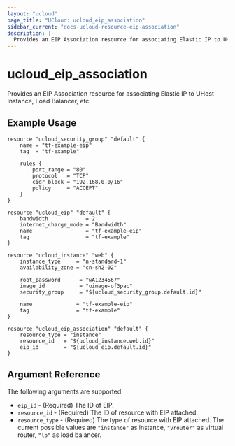 ```yaml
---
layout: "ucloud"
page_title: "UCloud: ucloud_eip_association"
sidebar_current: "docs-ucloud-resource-eip-association"
description: |-
  Provides an EIP Association resource for associating Elastic IP to UHost Instance, Load Balancer, etc..
---
```


# ucloud_eip_association

Provides an EIP Association resource for associating Elastic IP to UHost Instance, Load Balancer, etc.

## Example Usage

```hcl
resource "ucloud_security_group" "default" {
    name = "tf-example-eip"
    tag  = "tf-example"

    rules {
        port_range = "80"
        protocol   = "TCP"
        cidr_block = "192.168.0.0/16"
        policy     = "ACCEPT"
    }
}

resource "ucloud_eip" "default" {
    bandwidth            = 2
    internet_charge_mode = "Bandwidth"
    name                 = "tf-example-eip"
    tag                  = "tf-example"
}

resource "ucloud_instance" "web" {
    instance_type     = "n-standard-1"
    availability_zone = "cn-sh2-02"

    root_password      = "wA1234567"
    image_id           = "uimage-of3pac"
    security_group     = "${ucloud_security_group.default.id}"

    name              = "tf-example-eip"
    tag               = "tf-example"
}

resource "ucloud_eip_association" "default" {
    resource_type = "instance"
    resource_id   = "${ucloud_instance.web.id}"
    eip_id        = "${ucloud_eip.default.id}"
}
```

## Argument Reference

The following arguments are supported:

* `eip_id` - (Required) The ID of EIP.
* `resource_id` - (Required) The ID of resource with EIP attached.
* `resource_type` - (Required) The type of resource with EIP attached. The current possible values are `"instance"` as instance, `"vrouter"` as virtual router, `"lb"` as load balancer.